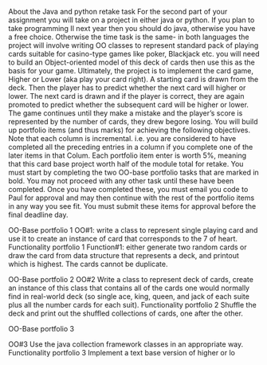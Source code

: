

About the Java and python retake task
For the second part of your assignment you will take on a project in either java or python. If you plan to take programming II next year then you should do java, otherwise you have a free choice. Otherwise the time task is the same- in both languages the project will involve writing OO classes to represent standard pack of playing cards suitable for casino-type games like poker, Blackjack etc. you will need to build an Object-oriented model of this deck of cards then use this as the basis for your game.
Ultimately, the project is to implement the card game, Higher or Lower (aka play your card right). A starting card is drawn from the deck. Then the player has to predict whether the next card will higher or lower. The next card is drawn and if the player is correct, they are again promoted to predict whether the subsequent card will be higher or lower. The game continues until they make a mistake and the player’s score is represented by the number of cards, they drew begore losing.
 You will build up portfolio items (and thus marks) for achieving the following objectives. Note that each column is incremental. i.e. you are considered to have completed all the preceding entries in a column if you complete one of the later items in that Colum. Each portfolio item enter is worth 5%, meaning that this card base project worth half of the module total for retake. 
You must start by completing the two OO-base portfolio tasks that are marked in bold. You may not proceed with any other task until these have been completed. Once you have completed these, you must email you code to Paul for approval and may then continue with the rest of the portfolio items in any way you see fit. You must submit these items for approval before the final deadline day.

OO-Base portfolio 1
OO#1: write a class to represent single playing card and use it to create an instance of card that corresponds to the 7 of heart.
Functionality portfolio 1
Function#1: either generate two random cards or draw the card from data structure that represents a deck, and printout which is highest. The cards cannot be duplicate.

OO-Base portfolio 2
OO#2
Write a class to represent deck of cards, create an instance of this class that contains all of the cards one would normally find in real-world deck (so single ace, king, queen, and jack of each suite plus all the number cards for each suit).
Functionality portfolio 2
Shuffle the deck and print out the shuffled collections of cards, one after the other.

OO-Base portfolio 3

OO#3
Use the java collection framework classes in an appropriate way.
Functionality portfolio 3
Implement a text base version of higher or lo
